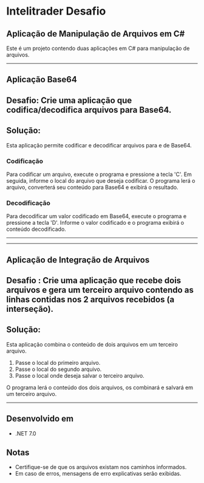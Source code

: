 # Intelitrader Desafio
## Aplicação de Manipulação de Arquivos em C#

Este é um projeto contendo duas aplicações em C# para manipulação de arquivos.

------------------------------------------------------------------------------------------------------------------------------------------------------------------------------------------------------------------------------
## Aplicação Base64
## Desafio: Crie uma aplicação que codifica/decodifica arquivos para Base64.

## Solução:
Esta aplicação permite codificar e decodificar arquivos para e de Base64.

### Codificação

Para codificar um arquivo, execute o programa e pressione a tecla 'C'. Em seguida, informe o local do arquivo que deseja codificar. O programa lerá o arquivo, converterá seu conteúdo para Base64 e exibirá o resultado.

### Decodificação

Para decodificar um valor codificado em Base64, execute o programa e pressione a tecla 'D'. Informe o valor codificado e o programa exibirá o conteúdo decodificado.

------------------------------------------------------------------------------------------------------------------------------------------------------------------------------------------------------------------------------

------------------------------------------------------------------------------------------------------------------------------------------------------------------------------------------------------------------------------
## Aplicação de Integração de Arquivos
## Desafio : Crie uma aplicação que recebe dois arquivos e gera um terceiro arquivo contendo as linhas contidas nos 2 arquivos recebidos (a interseção).

## Solução:
Esta aplicação combina o conteúdo de dois arquivos em um terceiro arquivo.

1. Passe o local do primeiro arquivo.
2. Passe o local do segundo arquivo.
3. Passe o local onde deseja salvar o terceiro arquivo.

O programa lerá o conteúdo dos dois arquivos, os combinará e salvará em um terceiro arquivo.


------------------------------------------------------------------------------------------------------------------------------------------------------------------------------------------------------------------------------


## Desenvolvido em

- .NET 7.0

## Notas

- Certifique-se de que os arquivos existam nos caminhos informados.
- Em caso de erros, mensagens de erro explicativas serão exibidas.

